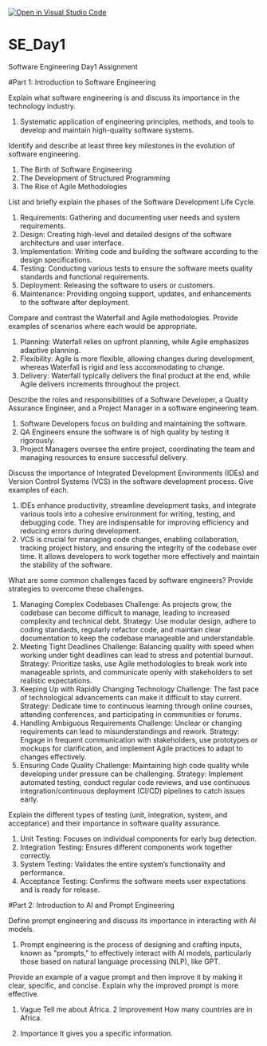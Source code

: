 [![Open in Visual Studio Code](https://classroom.github.com/assets/open-in-vscode-2e0aaae1b6195c2367325f4f02e2d04e9abb55f0b24a779b69b11b9e10269abc.svg)](https://classroom.github.com/online_ide?assignment_repo_id=15559647&assignment_repo_type=AssignmentRepo)
# SE_Day1
Software Engineering Day1 Assignment

#Part 1: Introduction to Software Engineering

Explain what software engineering is and discuss its importance in the technology industry.
1. Systematic application of engineering principles, methods, and tools to develop and maintain high-quality software systems.

Identify and describe at least three key milestones in the evolution of software engineering.
1. The Birth of Software Engineering
2. The Development of Structured Programming
3. The Rise of Agile Methodologies

List and briefly explain the phases of the Software Development Life Cycle.

  1. Requirements: Gathering and documenting user needs and system requirements.
  2. Design: Creating high-level and detailed designs of the software architecture and user interface.
  3. Implementation: Writing code and building the software according to the design specifications.
  4. Testing: Conducting various tests to ensure the software meets quality standards and functional requirements.
  5. Deployment: Releasing the software to users or customers.
  6. Maintenance: Providing ongoing support, updates, and enhancements to the software after deployment.


Compare and contrast the Waterfall and Agile methodologies. Provide examples of scenarios where each would be appropriate.
1. Planning: Waterfall relies on upfront planning, while Agile emphasizes adaptive planning.
2. Flexibility: Agile is more flexible, allowing changes during development, whereas Waterfall is rigid and less accommodating to change.
3. Delivery: Waterfall typically delivers the final product at the end, while Agile delivers increments throughout the project.

Describe the roles and responsibilities of a Software Developer, a Quality Assurance Engineer, and a Project Manager in a software engineering team.
1. Software Developers focus on building and maintaining the software.
2. QA Engineers ensure the software is of high quality by testing it rigorously.
3. Project Managers oversee the entire project, coordinating the team and managing resources to ensure successful delivery.

Discuss the importance of Integrated Development Environments (IDEs) and Version Control Systems (VCS) in the software development process. Give examples of each.
1. IDEs enhance productivity, streamline development tasks, and integrate various tools into a cohesive environment for writing, testing, and debugging code. They are indispensable for improving efficiency and reducing errors during development.
2. VCS is crucial for managing code changes, enabling collaboration, tracking project history, and ensuring the integrity of the codebase over time. It allows developers to work together more effectively and maintain the stability of the software.

What are some common challenges faced by software engineers? Provide strategies to overcome these challenges.
1. Managing Complex Codebases
Challenge: As projects grow, the codebase can become difficult to manage, leading to increased complexity and technical debt.
Strategy: Use modular design, adhere to coding standards, regularly refactor code, and maintain clear documentation to keep the codebase manageable and understandable.
2. Meeting Tight Deadlines
Challenge: Balancing quality with speed when working under tight deadlines can lead to stress and potential burnout.
Strategy: Prioritize tasks, use Agile methodologies to break work into manageable sprints, and communicate openly with stakeholders to set realistic expectations.
3. Keeping Up with Rapidly Changing Technology
Challenge: The fast pace of technological advancements can make it difficult to stay current.
Strategy: Dedicate time to continuous learning through online courses, attending conferences, and participating in communities or forums.
4. Handling Ambiguous Requirements
Challenge: Unclear or changing requirements can lead to misunderstandings and rework.
Strategy: Engage in frequent communication with stakeholders, use prototypes or mockups for clarification, and implement Agile practices to adapt to changes effectively.
5. Ensuring Code Quality
Challenge: Maintaining high code quality while developing under pressure can be challenging.
Strategy: Implement automated testing, conduct regular code reviews, and use continuous integration/continuous deployment (CI/CD) pipelines to catch issues early.

Explain the different types of testing (unit, integration, system, and acceptance) and their importance in software quality assurance.
1. Unit Testing: Focuses on individual components for early bug detection.
2. Integration Testing: Ensures different components work together correctly.
3. System Testing: Validates the entire system’s functionality and performance.
4. Acceptance Testing: Confirms the software meets user expectations and is ready for release.

#Part 2: Introduction to AI and Prompt Engineering


Define prompt engineering and discuss its importance in interacting with AI models.
1. Prompt engineering is the process of designing and crafting inputs, known as "prompts," to effectively interact with AI models, particularly those based on natural language processing (NLP), like GPT. 

Provide an example of a vague prompt and then improve it by making it clear, specific, and concise. Explain why the improved prompt is more effective.
1. Vague
  Tell me about Africa.
2 Improvement
  How many countries are in Africa.

3. Importance
  It gives you a specific information.
